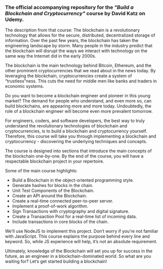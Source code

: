 ### The official accompanying repository for the *"Build a Blockchain and Cryptocurrency"* course by David Katz on Udemy.

The description from that course:
The blockchain is a revolutionary technology that allows for the secure, distributed, decentralized storage of information. Over the past few years, the blockchain has taken the engineering landscape by storm. Many people in the industry predict that the blockchain will disrupt the ways we interact with technology on the same way the Internet did in the early 2000s.

The blockchain is the main technology behind Bitcoin, Ethereum, and the other prominent cryptocurrencies that we read about in the news today. By leveraging the blockchain, cryptocurrencies create a system of “trustless”ness. This cuts the need for middle men like banks and traders in economic systems.

Do you want to become a blockchain engineer and pioneer in this young market? The demand for people who understand, and even more so, can build blockchains, are appearing more and more today. Undoubtedly, the role of a blockchain engineer will become even more prevalent tomorrow.

For engineers, coders, and software developers, the best way to truly understand the revolutionary technologies of blockchain and cryptocurrencies, is to build a blockchain and cryptocurrency yourself. Therefore, this course will take you through implementing a blockchain and cryptocurrency - discovering the underlying techniques and concepts.

The course is designed into sections that introduce the main concepts of the blockchain one-by-one. By the end of the course, you will have a respectable blockchain project in your repertoire.

Some of the main course highlights:
- Build a Blockchain in the object-oriented programming style.
- Generate hashes for blocks in the chain.
- Unit Test Components of the Blockchain.
- Create an API around the Blockchain.
- Create a real-time connected peer-to-peer server.
- Implement a proof-of-work algorithm.
- Sign Transactions with cryptography and digital signature.
- Create a Transaction Pool for a real-time list of incoming data.
- Include transactions in core blocks of the chain.

We’ll use NodeJS to implement this project. Don’t worry if you’re not familiar with JavaScript. This course explains the purpose behind every line and keyword. So, while JS experience will help, it’s not an absolute requirement.

Ultimately, knowledge of the Blockchain will set you up for success in the future, as an engineer in a blockchain-dominated world. So what are you waiting for? Let’s get started building a blockchain!
